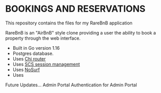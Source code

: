 # BOOKINGS AND RESERVATIONS

This repository contains the files for my RareBnB application

RareBnB is an "AirBnB" style clone providing a user the ability to book
a property through the web interface.

- Built in Go version 1.16
- Postgres database.
- Uses [Chi router](github.com/go-chi/chi/v5)
- Uses [SCS session management](github.com/alexedwards/scs/v2)
- Uses [NoSurf](github.com/justinas/nosurf)
- Uses

Future Updates...
Admin Portal
Authentication for Admin Portal

